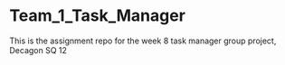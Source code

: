 # Team_1_Task_Manager
This is the assignment repo for the week 8 task manager group project, Decagon SQ 12
